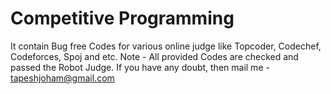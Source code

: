 # Competitive Programming
It contain Bug free Codes for various online judge like Topcoder, Codechef, Codeforces, Spoj and etc.
Note - All provided Codes are checked and passed the Robot Judge.
If you have any doubt, then mail me - tapeshjoham@gmail.com
